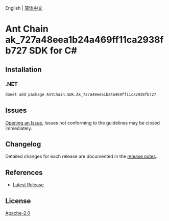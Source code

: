 English | [简体中文](README-CN.md)

# Ant Chain ak_727a48eea1b24a469ff11ca2938fb727 SDK for C#

## Installation

### .NET

```bash
donet add package AntChain.SDK.Ak_727a48eea1b24a469ff11ca2938fb727
```

## Issues

[Opening an Issue](https://github.com/alipay/antchain-openapi-prod-sdk/issues/new), Issues not conforming to the guidelines may be closed immediately.

## Changelog

Detailed changes for each release are documented in the [release notes](./ChangeLog.md).

## References

* [Latest Release](https://github.com/alipay/antchain-openapi-prod-sdk/)

## License

[Apache-2.0](http://www.apache.org/licenses/LICENSE-2.0)
